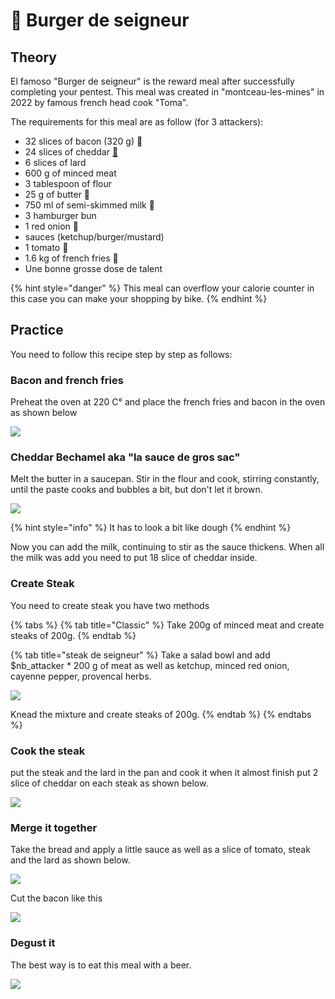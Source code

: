 # 🍔 Burger de seigneur


## Theory

El famoso "Burger de seigneur" is the reward meal after successfully completing your pentest. This meal was created in "montceau-les-mines" in 2022 by famous french head cook "Toma".&#x20;

The requirements for this meal are as follow (for 3 attackers):

* &#x20;32 slices of bacon (320 g) 🥓
* &#x20;24 slices of cheddar [🧀](https://emojipedia.org/cheese-wedge/)
* &#x20;6 slices of lard
* 600 g of minced meat&#x20;
* 3 tablespoon of  flour
* 25 g of butter 🧈
* 750 ml of semi-skimmed milk 🥛
* 3 hamburger bun
* 1 red onion 🧅
* sauces (ketchup/burger/mustard)
* 1 tomato 🍅
* 1.6 kg of french fries 🍟
* Une bonne grosse dose de talent

{% hint style="danger" %}
This meal can overflow your calorie counter in this case you can make your shopping by bike.&#x20;
{% endhint %}

## Practice

You need to follow this recipe step by step as follows:

### Bacon and french fries

Preheat the oven at 220 C° and place the french fries and bacon in the oven as shown below

![](<../../.gitbook/assets/frite_bacon_seigneur.png>)

### Cheddar Bechamel aka "la sauce de gros sac"

Melt the butter in a saucepan. Stir in the flour and cook, stirring constantly, until the paste cooks and bubbles a bit, but don't let it brown.&#x20;

![](<../../.gitbook/assets/bechamel2_seigneur.png>)

{% hint style="info" %}
It has to look a bit like dough
{% endhint %}

Now you can add the milk, continuing to stir as the sauce thickens. When all the milk was add you need to put 18 slice of cheddar inside.

### Create Steak

You need to create steak you have two methods&#x20;

{% tabs %}
{% tab title="Classic" %}
Take 200g of minced meat and create steaks of 200g.
{% endtab %}

{% tab title="steak de seigneur" %}
Take a salad bowl and add $nb\_attacker \* 200 g of meat as well as ketchup, minced red onion, cayenne pepper, provencal herbs.

![](<../../.gitbook/assets/steak_seigneur.png>)

Knead the mixture and create steaks of 200g.
{% endtab %}
{% endtabs %}



### Cook the steak

put the steak and the lard in the pan and cook it when it almost finish put 2 slice of cheddar on each steak as shown below.

![](<../../.gitbook/assets/cuisson_seigneur.png>)



### Merge it together&#x20;

Take the bread and apply a little sauce as well as a slice of tomato, steak and the lard as shown below.


![](<../../.gitbook/assets/montage_seigneur.png>)

Cut the bacon like this

![](<../../.gitbook/assets/bacon_seigneur.png>)

### Degust it&#x20;

The best way is to eat this meal with a beer.

![](../../.gitbook/assets/repas_seigneur.png)
